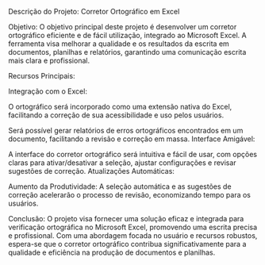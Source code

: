 Descrição do Projeto: Corretor Ortográfico em Excel

Objetivo:
O objetivo principal deste projeto é desenvolver um corretor ortográfico eficiente e de fácil utilização, integrado ao Microsoft Excel. A ferramenta visa melhorar a qualidade e os resultados da escrita em documentos, planilhas e relatórios, garantindo uma comunicação escrita mais clara e profissional.

Recursos Principais:

Integração com o Excel:

O ortográfico será incorporado como uma extensão nativa do Excel, facilitando a correção de sua acessibilidade e uso pelos usuários.

Será possível gerar relatórios de erros ortográficos encontrados em um documento, facilitando a revisão e correção em massa.
Interface Amigável:

A interface do corretor ortográfico será intuitiva e fácil de usar, com opções claras para ativar/desativar a seleção, ajustar configurações e revisar sugestões de correção.
Atualizações Automáticas:

Aumento da Produtividade: A seleção automática e as sugestões de correção acelerarão o processo de revisão, economizando tempo para os usuários.

Conclusão:
O projeto visa fornecer uma solução eficaz e integrada para verificação ortográfica no Microsoft Excel, promovendo uma escrita precisa e profissional. Com uma abordagem focada no usuário e recursos robustos, espera-se que o corretor ortográfico contribua significativamente para a qualidade e eficiência na produção de documentos e planilhas.
